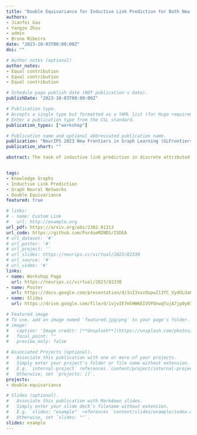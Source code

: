 ```yaml
---
title: "Double Equivariance for Inductive Link Prediction for Both New Nodes and New Relation Types"
authors:
- Jianfei Gao
- Yangze Zhou
- admin
- Bruno Ribeiro
date: "2023-10-03T00:00:00Z"
doi: ""

# Author notes (optional)
author_notes:
- Equal contribution
- Equal contribution
- Equal contribution

# Schedule page publish date (NOT publication's date).
publishDate: "2023-10-03T00:00:00Z"

# Publication type.
# Accepts a single type but formatted as a YAML list (for Hugo requirements).
# Enter a publication type from the CSL standard.
publication_types: ["workshop"]

# Publication name and optional abbreviated publication name.
publication: "NeurIPS 2023 New Frontiers in Graph Learning (GLFrontiers) (**Oral**)"
publication_short: ""

abstract: The task of inductive link prediction in discrete attributed multigraphs (e.g., knowledge graphs, multilayer networks, heterogeneous networks, etc.) generally focuses on test predictions with solely new nodes but not both new nodes and new relation types. In this work, we formally define the task of predicting (completely) new nodes and new relation types in test as a doubly inductive link prediction task and introduce a theoretical framework for the solution. We start by defining the concept of double permutation-equivariant representations that are equivariant to permutations of both node identities and edge relation types. We then propose a general blueprint to design neural architectures that impose a structural representation of relations that can inductively generalize from training nodes and relations to arbitrarily new test nodes and relations without the need for adaptation, side information, or retraining. We also introduce the concept of distributionally double equivariant positional embeddings designed to perform the same task. Finally, we empirically demonstrate the capability of the two proposed models on a set of novel real-world benchmarks, showcasing average relative performance gains of 39.65% on predicting new relations types compared to baselines.


tags:
- Knowledge Graphs
- Inductive Link Prediction
- Graph Neural Networks
- Double Equivariance
featured: true

# links:
# - name: Custom Link
#   url: http://example.org
url_pdf: https://arxiv.org/abs/2302.01313
url_code: https://github.com/PurdueMINDS/ISDEA
# url_dataset: '#'
# url_poster: '#'
# url_project: ''
# url_slides: https://neurips.cc/virtual/2023/82330
# url_source: '#'
# url_video: '#'
links:
- name: Workshop Page
  url: https://neurips.cc/virtual/2023/82330
- name: Poster
  url: https://docs.google.com/presentation/d/1nI3svzOopw213fC_VydOLUaR7cz-_XaP86o7OZY_naI/edit?usp=sharing
- name: Slides
  url: https://drive.google.com/file/d/1vjvIE7m5HW6EIVSPUnwqTujA7jp0y03D/view?usp=sharing

# Featured image
# To use, add an image named `featured.jpg/png` to your page's folder. 
# image:
#   caption: 'Image credit: [**Unsplash**](https://unsplash.com/photos/s9CC2SKySJM)'
#   focal_point: ""
#   preview_only: false

# Associated Projects (optional).
#   Associate this publication with one or more of your projects.
#   Simply enter your project's folder or file name without extension.
#   E.g. `internal-project` references `content/project/internal-project/index.md`.
#   Otherwise, set `projects: []`.
projects:
- double-equivariance

# Slides (optional).
#   Associate this publication with Markdown slides.
#   Simply enter your slide deck's filename without extension.
#   E.g. `slides: "example"` references `content/slides/example/index.md`.
#   Otherwise, set `slides: ""`.
slides: example
---
```


<!-- {{% callout note %}}
Create your slides in Markdown - click the *Slides* button to check out the example.
{{% /callout %}}

Add the publication's **full text** or **supplementary notes** here. You can use rich formatting such as including [code, math, and images](https://wowchemy.com/docs/content/writing-markdown-latex/). -->
